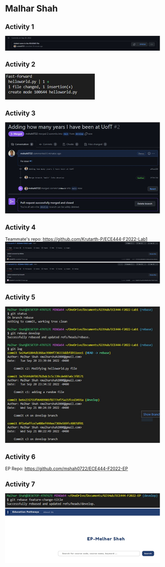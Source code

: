 # Malhar Shah

## Activity 1
![Screenshot of Activity 1 Commit](/images/Activity1.jpg)

## Activity 2
![Screenshot of Activity 2 Commit](/images/Activity2.jpg)

## Activity 3
![Screenshot of Activity 3 Commit](/images/Activity3.jpg)

## Activity 4
Teammate's repo: https://github.com/Krutarth-P/ECE444-F2022-Lab1
![Screenshot of the commit you made to your teammate's repo](/images/Activity4_0.jpg)
![Screenshot of the commit your teammate made to your repo](/images/Activity4_1.jpg)

## Activity 5
![Screenshot of the rebase command and output](/images/Activity5.jpg)

## Activity 6
EP Repo: https://github.com/mshah0722/ECE444-F2022-EP

## Activity 7
![Screenshot of the rebase command and output](/images/Activity7_0.jpg)
![Screenshot of the updated home page with the new title](/images/Activity7_1.jpg)